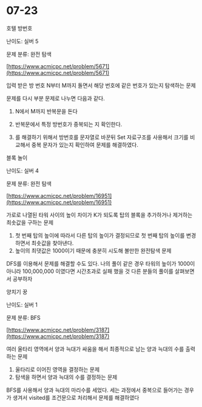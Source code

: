 # 07-23

호텔 방번호

난이도: 실버 5

문제 분류: 완전 탐색

[https://www.acmicpc.net/problem/5671](https://www.acmicpc.net/problem/5671)

입력 받은 방 번호 N부터 M까지 돌면서 해당 번호에 같은 번호가 있는지 탐색하는 문제

문제를 다시 부분 문제로 나누면 다음과 같다.

1. N에서 M까지 반복문을 돈다
2. 반복문에서 특정 방번호가 중복되는 지 확인한다.

1. 를 해결하기 위해서 방번호를 문자열로 바꾼뒤 Set 자료구조를 사용해서 크기를 비교해서 중복 문자가 있는지 확인하여 문제를 해결하였다.

블록 놀이

난이도: 실버 4

문제 분류: 완전 탐색

[https://www.acmicpc.net/problem/16951](https://www.acmicpc.net/problem/16951)

가로로 나열된 타워 사이의 높이 차이가 K가 되도록 탑의 블록을 추가하거나 제거하는 최솟값을 구하는 문제

1. 첫 번째 탑의 높이에 따라서 다른 탑의 높이가 결정되므로 첫 번째 탑의 높이를 변경하면서 최솟값을 찾아낸다.
2. 높이의 최댓값은 1000이기 때문에 충분히 시도해 볼만한 완전탐색 문제

DFS를 이용해서 문제를 해결할 수도 있다. 나의 풀이 같은 경우 타워의 높이가 1000이 아니라 100,000,000 이였다면 시간초과로 실패 했을 것 다른 분들의 풀이를 살펴보면서 공부하자

양치기 꿍

난이도: 실버 1

문제 분류: BFS

[https://www.acmicpc.net/problem/3187](https://www.acmicpc.net/problem/3187)

여러 울타리 영역에서 양과 늑대가 싸움을 해서 최종적으로 남는 양과 늑대의 수를 출력하는 문제

1. 울타리로 이어진 영역을 결정하는 문제
2. 탐색을 하면서 양과 늑대의 수를 결정하는 문제

BFS를 사용해서 양과 늑대의 마리수를 세었다. 세는 과정에서 중복으로 들어가는 경우가 생겨서 visited를 조건문으로 처리해서 문제를 해결하였다